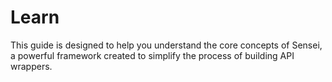 # Learn

This guide is designed to help you understand the core concepts of Sensei, a powerful framework created to simplify 
the process of building API wrappers.